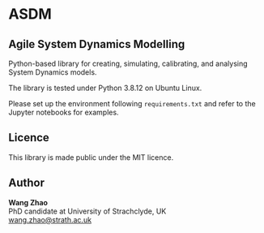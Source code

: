 # ASDM

## **Agile System Dynamics Modelling**

Python-based library for creating, simulating, calibrating, and analysing System Dynamics models.

The library is tested under Python 3.8.12 on Ubuntu Linux.

Please set up the environment following ```requirements.txt``` and refer to the Jupyter notebooks for examples.

## Licence

This library is made public under the MIT licence.

## Author
**Wang Zhao**  
PhD candidate at University of Strachclyde, UK   
<wang.zhao@strath.ac.uk>  

